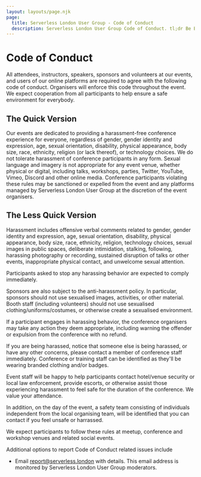 ```yaml
---
layout: layouts/page.njk
page:
  title: Serverless London User Group - Code of Conduct
  description: Serverless London User Group Code of Conduct. tl;dr Be Excellent to one another.
---
```


# Code of Conduct

All attendees, instructors, speakers, sponsors and volunteers at our events, and users of our online platforms are required to agree with the following code of conduct. Organisers will enforce this code throughout the event. We expect cooperation from all participants to help ensure a safe environment for everybody.

## The Quick Version

Our events are dedicated to providing a harassment-free conference experience for everyone, regardless of gender, gender identity and expression, age, sexual orientation, disability, physical appearance, body size, race, ethnicity, religion (or lack thereof), or technology choices. We do not tolerate harassment of conference participants in any form. Sexual language and imagery is not appropriate for any event venue, whether physical or digital, including talks, workshops, parties, Twitter, YouTube, Vimeo, Discord and other online media. Conference participants violating these rules may be sanctioned or expelled from the event and any platforms managed by Serverless London User Group at the discretion of the event organisers.

## The Less Quick Version

Harassment includes offensive verbal comments related to gender, gender identity and expression, age, sexual orientation, disability, physical appearance, body size, race, ethnicity, religion, technology choices, sexual images in public spaces, deliberate intimidation, stalking, following, harassing photography or recording, sustained disruption of talks or other events, inappropriate physical contact, and unwelcome sexual attention.

Participants asked to stop any harassing behavior are expected to comply immediately.

Sponsors are also subject to the anti-harassment policy. In particular, sponsors should not use sexualised images, activities, or other material. Booth staff (including volunteers) should not use sexualised clothing/uniforms/costumes, or otherwise create a sexualised environment.

If a participant engages in harassing behavior, the conference organisers may take any action they deem appropriate, including warning the offender or expulsion from the conference with no refund.

If you are being harassed, notice that someone else is being harassed, or have any other concerns, please contact a member of conference staff immediately. Conference or training staff can be identified as they'll be wearing branded clothing and/or badges.

Event staff will be happy to help participants contact hotel/venue security or local law enforcement, provide escorts, or otherwise assist those experiencing harassment to feel safe for the duration of the conference. We value your attendance.

In addition, on the day of the event, a safety team consisting of individuals independent from the local organising team, will be identified that you can contact if you feel unsafe or harrassed.

We expect participants to follow these rules at meetup, conference and workshop venues and related social events.

Additional options to report Code of Conduct related issues include

- Email report@serverless.london with details. This email address is monitored by Serverless London User Group moderators.
